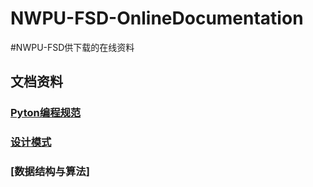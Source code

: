 # NWPU-FSD-OnlineDocumentation
#NWPU-FSD供下载的在线资料
## 文档资料
### [Pyton编程规范](./python编程规范.md)

### [设计模式](./设计模式之美/README.md)

### [数据结构与算法]